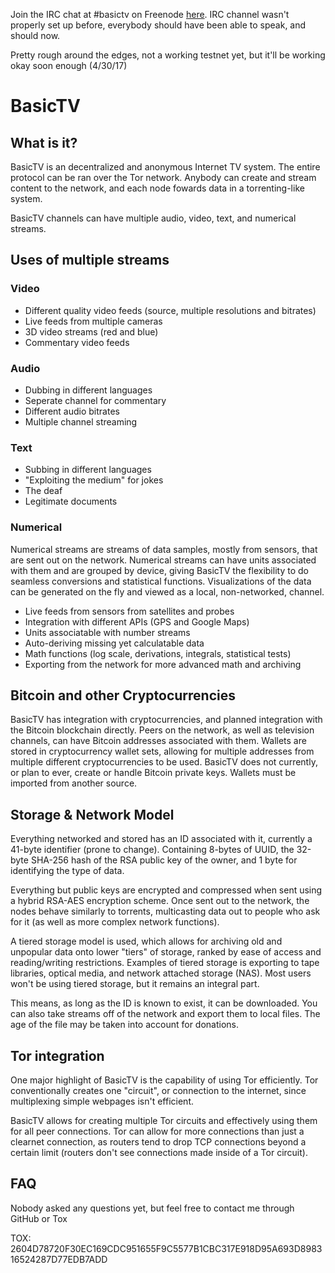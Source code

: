 Join the IRC chat at #basictv on Freenode [here](http://webchat.freenode.net/?channels=#basictv). IRC channel wasn't properly set up before, everybody should have been able to speak, and should now.

Pretty rough around the edges, not a working testnet yet, but it'll be working okay soon enough (4/30/17)

# BasicTV

## What is it?
BasicTV is an decentralized and anonymous Internet TV system. The entire protocol can be ran over the Tor network. Anybody can create and stream content to the network, and each node fowards data in a torrenting-like system.

BasicTV channels can have multiple audio, video, text, and numerical streams.

## Uses of multiple streams
### Video
* Different quality video feeds (source, multiple resolutions and bitrates)
* Live feeds from multiple cameras
* 3D video streams (red and blue)
* Commentary video feeds

### Audio
* Dubbing in different languages
* Seperate channel for commentary
* Different audio bitrates
* Multiple channel streaming

### Text
* Subbing in different languages
* "Exploiting the medium" for jokes
* The deaf
* Legitimate documents

### Numerical
Numerical streams are streams of data samples, mostly from sensors, that are sent out on the network. Numerical streams can have units associated with them and are grouped by device, giving BasicTV the flexibility to do seamless conversions and statistical functions. Visualizations of the data can be generated on the fly and viewed as a local, non-networked, channel.
* Live feeds from sensors from satellites and probes
* Integration with different APIs (GPS and Google Maps)
* Units associatable with number streams
* Auto-deriving missing yet calculatable data
* Math functions (log scale, derivations, integrals, statistical tests)
* Exporting from the network for more advanced math and archiving

## Bitcoin and other Cryptocurrencies
BasicTV has integration with cryptocurrencies, and planned integration with the Bitcoin blockchain directly. Peers on the network, as well as television channels, can have Bitcoin addresses associated with them. Wallets are stored in cryptocurrency wallet sets, allowing for multiple addresses from multiple different cryptocurrencies to be used. BasicTV does not currently, or plan to ever, create or handle Bitcoin private keys. Wallets must be imported from another source. 

## Storage & Network Model
Everything networked and stored has an ID associated with it, currently a 41-byte identifier (prone to change). Containing 8-bytes of UUID, the 32-byte SHA-256 hash of the RSA public key of the owner, and 1 byte for identifying the type of data. 

Everything but public keys are encrypted and compressed when sent using a hybrid RSA-AES encryption scheme. Once sent out to the network, the nodes behave similarly to torrents, multicasting data out to people who ask for it (as well as more complex network functions).

A tiered storage model is used, which allows for archiving old and unpopular data onto lower "tiers" of storage, ranked by ease of access and reading/writing restrictions. Examples of tiered storage is exporting to tape libraries, optical media, and network attached storage (NAS). Most users won't be using tiered storage, but it remains an integral part.

This means, as long as the ID is known to exist, it can be downloaded. You can also take streams off of the network and export them to local files. The age of the file may be taken into account for donations.

## Tor integration
One major highlight of BasicTV is the capability of using Tor efficiently. Tor conventionally creates one "circuit", or connection to the internet, since multiplexing simple webpages isn't efficient.

BasicTV allows for creating multiple Tor circuits and effectively using them for all peer connections. Tor can allow for more connections than just a clearnet connection, as routers tend to drop TCP connections beyond a certain limit (routers don't see connections made inside of a Tor circuit).

## FAQ
Nobody asked any questions yet, but feel free to contact me through GitHub or Tox

TOX: 2604D78720F30EC169CDC951655F9C5577B1CBC317E918D95A693D898316524287D77EDB7ADD